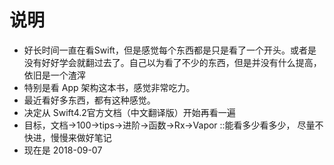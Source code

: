 # 说明

- 好长时间一直在看Swift，但是感觉每个东西都是只是看了一个开头。或者是没有好好学会就翻过去了。自己以为看了不少的东西，但是并没有什么提高，依旧是一个渣滓
- 特别是看 App 架构这本书，感觉非常吃力。
- 最近看好多东西，都有这种感觉。
- 决定从 Swift4.2官方文档（中文翻译版）开始再看一遍
- 目标，文档->100->tips->进阶->函数->Rx->Vapor   ::能看多少看多少， 尽量不快进，慢慢来做好笔记
- 现在是  2018-09-07